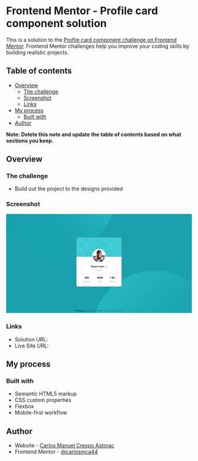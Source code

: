 # Frontend Mentor - Profile card component solution

This is a solution to the [Profile card component challenge on Frontend Mentor](https://www.frontendmentor.io/challenges/profile-card-component-cfArpWshJ). Frontend Mentor challenges help you improve your coding skills by building realistic projects. 

## Table of contents

- [Overview](#overview)
  - [The challenge](#the-challenge)
  - [Screenshot](#screenshot)
  - [Links](#links)
- [My process](#my-process)
  - [Built with](#built-with)
- [Author](#author)

**Note: Delete this note and update the table of contents based on what sections you keep.**

## Overview

### The challenge

- Build out the project to the designs provided

### Screenshot

![](./screenshot.jpg)

### Links

- Solution URL: [](https://github.com/carlosmca44/ProfileCard_FrontendMentor)
- Live Site URL: [](https://profile-card-frontend-mentor-gamma.vercel.app/)

## My process

### Built with

- Semantic HTML5 markup
- CSS custom properties
- Flexbox
- Mobile-first workflow

## Author

- Website - [Carlos Manuel Crespo Astorac](https://github.com/carlosmca44)
- Frontend Mentor - [@carlosmca44](https://www.frontendmentor.io/profile/carlosmca44)